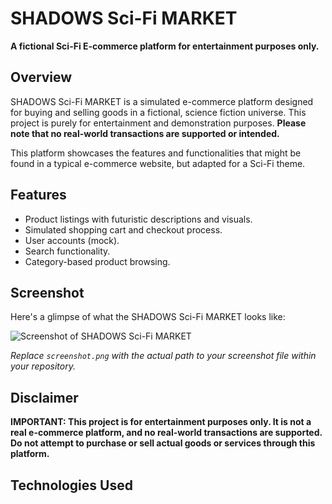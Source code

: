 # SHADOWS Sci-Fi MARKET

**A fictional Sci-Fi E-commerce platform for entertainment purposes only.**

## Overview

SHADOWS Sci-Fi MARKET is a simulated e-commerce platform designed for buying and selling goods in a fictional, science fiction universe.  This project is purely for entertainment and demonstration purposes.  **Please note that no real-world transactions are supported or intended.**

This platform showcases the features and functionalities that might be found in a typical e-commerce website, but adapted for a Sci-Fi theme.

## Features

*   Product listings with futuristic descriptions and visuals.
*   Simulated shopping cart and checkout process.
*   User accounts (mock).
*   Search functionality.
*   Category-based product browsing.

## Screenshot

Here's a glimpse of what the SHADOWS Sci-Fi MARKET looks like:

![Screenshot of SHADOWS Sci-Fi MARKET](./screenshot.png)

*Replace `screenshot.png` with the actual path to your screenshot file within your repository.*

## Disclaimer

**IMPORTANT: This project is for entertainment purposes only. It is not a real e-commerce platform, and no real-world transactions are supported.  Do not attempt to purchase or sell actual goods or services through this platform.**

## Technologies Used
